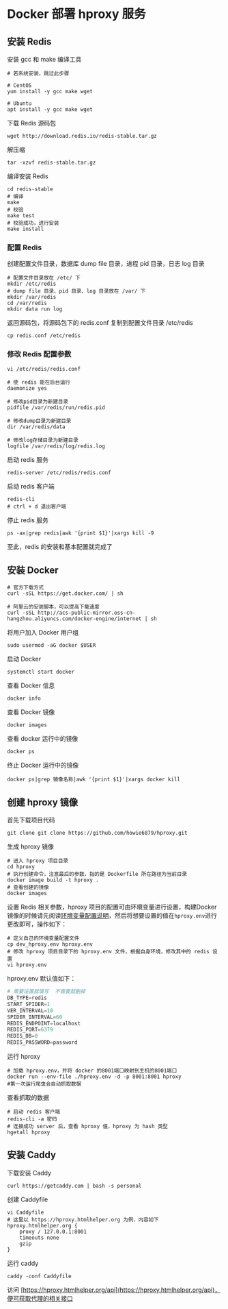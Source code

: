 # Docker 部署 hproxy 服务

## 安装 Redis

安装 gcc 和 make 编译工具
````shell
# 若系统安装，跳过此步骤

# CentOS
yum install -y gcc make wget

# Ubuntu
apt install -y gcc make wget
````

下载 Redis 源码包
````shell
wget http://download.redis.io/redis-stable.tar.gz
````

解压缩
````shell
tar -xzvf redis-stable.tar.gz
````

编译安装 Redis
````shell
cd redis-stable
# 编译
make
# 校验
make test
# 校验成功，进行安装
make install
````

### 配置 Redis

创建配置文件目录，数据库 dump file 目录，进程 pid 目录，日志 log 目录
````shell
# 配置文件目录放在 /etc/ 下
mkdir /etc/redis
# dump file 目录、pid 目录、log 目录放在 /var/ 下
mkdir /var/redis
cd /var/redis
mkdir data run log
````

返回源码包，将源码包下的 redis.conf 复制到配置文件目录 /etc/redis
````shell
cp redis.conf /etc/redis
````

### 修改 Redis 配置参数
````shell
vi /etc/redis/redis.conf

# 使 redis 能在后台运行
daemonize yes

# 修改pid目录为新建目录
pidfile /var/redis/run/redis.pid

# 修改dump目录为新建目录
dir /var/redis/data

# 修改log存储目录为新建目录
logfile /var/redis/log/redis.log
````

启动 redis 服务
````shell
redis-server /etc/redis/redis.conf
````

启动 redis 客户端
````shell
redis-cli
# ctrl + d 退出客户端
````

停止 redis 服务
````shell
ps -ax|grep redis|awk '{print $1}'|xargs kill -9
````
至此，redis 的安装和基本配置就完成了

## 安装 Docker
````shell
# 官方下载方式
curl -sSL https://get.docker.com/ | sh

# 阿里云的安装脚本，可以提高下载速度
curl -sSL http://acs-public-mirror.oss-cn-hangzhou.aliyuncs.com/docker-engine/internet | sh
````

将用户加入 Docker 用户组
````shell
sudo usermod -aG docker $USER
````

启动 Docker
````shell
systemctl start docker
````

查看 Docker 信息
````shell
docker info
````

查看 Docker 镜像
````shell
docker images
````

查看 docker 运行中的镜像
````shell
docker ps
````

终止 Docker 运行中的镜像
````shell
docker ps|grep 镜像名称|awk '{print $1}'|xargs docker kill
````

## 创建 hproxy 镜像
首先下载项目代码
````shell
git clone git clone https://github.com/howie6879/hproxy.git
````

生成 hproxy 镜像
````shell
# 进入 hproxy 项目目录
cd hproxy
# 执行创建命令，注意最后的参数，指的是 Dockerfile 所在路径为当前目录
docker image build -t hproxy .
# 查看创建的镜像
docker images
````

设置 Redis 相关参数，hproxy 项目的配置可由环境变量进行设置，构建Docker镜像的时候请先阅读[环境变量配置说明](./config.md)，然后将想要设置的值在`hproxy.env`进行更改即可，操作如下：

````shell
# 定义自己的环境变量配置文件
cp dev_hproxy.env hproxy.env
# 修改 hproxy 项目目录下的 hproxy.env 文件，根据自身环境，修改其中的 redis 设置
vi hproxy.env
````

hproxy.env 默认值如下：

``` python
# 需要设置就填写  不需要就删掉
DB_TYPE=redis
START_SPIDER=1
VER_INTERVAL=10
SPIDER_INTERVAL=60
REDIS_ENDPOINT=localhost
REDIS_PORT=6379
REDIS_DB=0
REDIS_PASSWORD=password
```

运行 hproxy

````shell
# 加载 hproxy.env，并将 docker 的8001端口映射到主机的8001端口
docker run --env-file ./hproxy.env -d -p 8001:8001 hproxy
#第一次运行爬虫会自动抓取数据
````

查看抓取的数据
````shell
# 启动 redis 客户端
redis-cli -a 密码
# 连接成功 server 后，查看 hproxy 值，hproxy 为 hash 类型
hgetall hproxy
````

## 安装 Caddy
下载安装 Caddy
````shell
curl https://getcaddy.com | bash -s personal
````

创建 Caddyfile
````shell
vi Caddyfile
# 这里以 https://hproxy.htmlhelper.org 为例，内容如下
hproxy.htmlhelper.org {
    proxy / 127.0.0.1:8001
    timeouts none
    gzip
}
````

运行 caddy
````shell
caddy -conf Caddyfile
````

访问 [https://hproxy.htmlhelper.org/api](https://hproxy.htmlhelper.org/api)，便可获取代理的相关接口